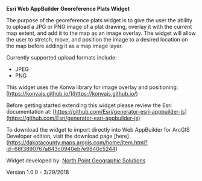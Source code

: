 **Esri Web AppBuilder Georeference Plats Widget**

The purpose of the georeference plats widget is to give the user the ability to upload a JPG or PNG image of a plat drawing, overlay it with the current map extent, and add it to the map as an image overlay.  The widget will allow the user to stretch, move, and position the image to a desired location on the map before adding it as a map image layer.

Currently supported upload formats include:
* JPEG
* PNG

This widget uses the Konva library for image overlay and positioning: [https://konvajs.github.io/](https://konvajs.github.io/)

Before getting started extending this widget please review the Esri documentation at: [https://github.com/Esri/generator-esri-appbuilder-js](https://github.com/Esri/generator-esri-appbuilder-js)

To download the widget to import directly into Web AppBuilder for ArcGIS Developer edition, visit the download page [here].(https://dakotacounty.maps.arcgis.com/home/item.html?id=68f3890767a843c0940eb7e9840c5244)

Widget developed by: [North Point Geographic Solutions](http://www.northpointgis.com/)

Version 1.0.0 - 3/29/2018
